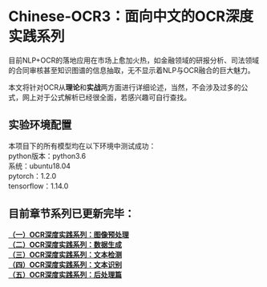 # Chinese-OCR3：面向中文的OCR深度实践系列
目前NLP+OCR的落地应用在市场上愈加火热，如金融领域的研报分析、司法领域的合同审核甚至知识图谱的信息抽取，无不显示着NLP与OCR融合的巨大魅力。

本文将针对OCR从**理论**和**实战**两方面进行详细论述，当然，不会涉及过多的公式，网上对于公式解析已经很全面，若感兴趣可自行查找。

## 实验环境配置
本项目下的所有模型均在以下环境中测试成功：<br>
python版本：python3.6<br>
系统：ubuntu18.04<br>
pytorch：1.2.0<br>
tensorflow：1.14.0<br>

## 目前章节系列已更新完毕：
**[（一）OCR深度实践系列：图像预处理](https://github.com/Vincent131499/Chinese-OCR3/tree/master/preprocess)<br>**
**[（二）OCR深度实践系列：数据生成](https://github.com/Vincent131499/Chinese-OCR3/tree/master/data_generation)<br>**
**[（三）OCR深度实践系列：文本检测](https://github.com/Vincent131499/Chinese-OCR3/tree/master/text_detection)<br>**
**[（四）OCR深度实践系列：文本识别](https://github.com/Vincent131499/Chinese-OCR3/tree/master/text_recognize)<br>**
**[（五）OCR深度实践系列：后处理篇](https://github.com/Vincent131499/Chinese-OCR3/tree/master/post_process)<br>**
